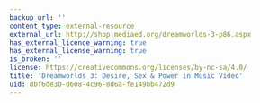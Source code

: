 ```yaml
---
backup_url: ''
content_type: external-resource
external_url: http://shop.mediaed.org/dreamworlds-3-p86.aspx
has_external_licence_warning: true
has_external_license_warning: true
is_broken: ''
license: https://creativecommons.org/licenses/by-nc-sa/4.0/
title: 'Dreamworlds 3: Desire, Sex & Power in Music Video'
uid: dbf6de30-d608-4c96-8d6a-fe149bb472d9
---
```

